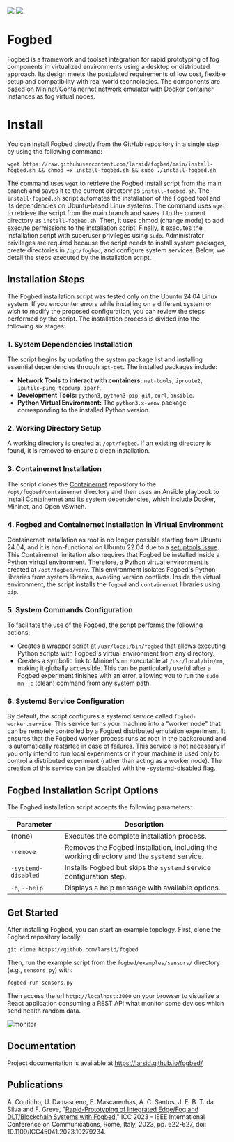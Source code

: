 ![](https://img.shields.io/badge/python-3.12+-blue.svg)
![](https://img.shields.io/badge/Ubuntu-24.04-orange.svg)
# Fogbed

Fogbed is a framework and toolset integration for rapid prototyping of fog components in virtualized environments using a desktop or distributed approach. Its design meets the postulated requirements of low cost, flexible setup and compatibility with real world technologies. The components are based on [Mininet](https://github.com/mininet/mininet)/[Containernet](https://github.com/containernet/containernet) network emulator with Docker container instances as fog virtual nodes.

# Install

You can install Fogbed directly from the GitHub repository in a single step by using the following command:
```
wget https://raw.githubusercontent.com/larsid/fogbed/main/install-fogbed.sh && chmod +x install-fogbed.sh && sudo ./install-fogbed.sh
```
The command uses `wget` to retrieve the Fogbed install script from the main branch and saves it to the current directory as `install-fogbed.sh`. The `install-fogbed.sh` script automates the installation of the Fogbed tool and its dependencies on Ubuntu-based Linux systems. The command uses `wget` to retrieve the script from the main branch and saves it to the current directory as `install-fogbed.sh`. Then, it uses chmod (change mode) to add execute permissions to the installation script. Finally, it executes the installation script with superuser privileges using `sudo`. Administrator privileges are required because the script needs to install system packages, create directories in `/opt/fogbed`, and configure system services. Below, we detail the steps executed by the installation script.

## Installation Steps

The Fogbed installation script was tested only on the Ubuntu 24.04 Linux system. If you encounter errors while installing on a different system or wish to modify the proposed configuration, you can review the steps performed by the script. The installation process is divided into the following six stages:

### 1. System Dependencies Installation

The script begins by updating the system package list and installing essential dependencies through `apt-get`. The installed packages include:

- **Network Tools to interact with containers:** `net-tools`, `iproute2`, `iputils-ping`, `tcpdump`, `iperf`.
- **Development Tools:** `python3`, `python3-pip`, `git`, `curl`, `ansible`.
- **Python Virtual Environment:** The `python3.x-venv` package corresponding to the installed Python version.

### 2. Working Directory Setup

A working directory is created at `/opt/fogbed`. If an existing directory is found, it is removed to ensure a clean installation.

### 3. Containernet Installation

The script clones the [Containernet](https://github.com/containernet/containernet) repository to the `/opt/fogbed/containernet` directory and then uses an Ansible playbook to install Containernet and its system dependencies, which include Docker, Mininet, and Open vSwitch. 

### 4. Fogbed and Containernet Installation in Virtual Environment

Containernet installation as root is no longer possible starting from Ubuntu 24.04, and it is non-functional on Ubuntu 22.04 due to a [setuptools issue](https://github.com/pypa/setuptools/issues/4483). This Containernet limitation also requires that Fogbed be installed inside a Python virtual environment. Therefore, a Python virtual environment is created at `/opt/fogbed/venv`. This environment isolates Fogbed's Python libraries from system libraries, avoiding version conflicts. Inside the virtual environment, the script installs the `fogbed` and `containernet` libraries using `pip`.

### 5. System Commands Configuration

To facilitate the use of the Fogbed, the script performs the following actions:

- Creates a wrapper script at `/usr/local/bin/fogbed` that allows executing Python scripts with Fogbed's virtual environment from any directory.
- Creates a symbolic link to Mininet's `mn` executable at `/usr/local/bin/mn`, making it globally accessible. This can be particularly useful after a Fogbed experiment finishes with an error, allowing you to run the `sudo mn -c` (clean) command from any system path.

### 6. Systemd Service Configuration

By default, the script configures a systemd service called `fogbed-worker.service`. This service turns your machine into a "worker node" that can be remotely controlled by a Fogbed distributed emulation experiment. It ensures that the Fogbed worker process runs as root in the background and is automatically restarted in case of failures. This service is not necessary if you only intend to run local experiments or if your machine is used only to control a distributed experiment (rather than acting as a worker node). The creation of this service can be disabled with the -systemd-disabled flag.

## Fogbed Installation Script Options

The Fogbed installation script accepts the following parameters:

| Parameter | Description |
|---|---|
| (none) | Executes the complete installation process. |
| `-remove` | Removes the Fogbed installation, including the working directory and the `systemd` service. |
| `-systemd-disabled` | Installs Fogbed but skips the `systemd` service configuration step. |
| `-h`, `--help` | Displays a help message with available options. |

## Get Started

After installing Fogbed, you can start an example topology. First, clone the Fogbed repository locally:
```
git clone https://github.com/larsid/fogbed
```
Then, run the example script from the `fogbed/examples/sensors/` directory (e.g., `sensors.py`) with:
```
fogbed run sensors.py
```
Then access the url `http://localhost:3000` on your browser to visualize a React application consuming a REST API what monitor some devices which send health random data.

![monitor](https://user-images.githubusercontent.com/33939999/202031666-45889ae0-49ee-4a5e-a7a6-94f1705a8a08.jpeg)

## Documentation
Project documentation is available at https://larsid.github.io/fogbed/

## Publications
A. Coutinho, U. Damasceno, E. Mascarenhas, A. C. Santos, J. E. B. T. da Silva and F. Greve, "[Rapid-Prototyping of Integrated Edge/Fog and DLT/Blockchain Systems with Fogbed](https://ieeexplore.ieee.org/document/10279234)," ICC 2023 - IEEE International Conference on Communications, Rome, Italy, 2023, pp. 622-627, doi: 10.1109/ICC45041.2023.10279234.
